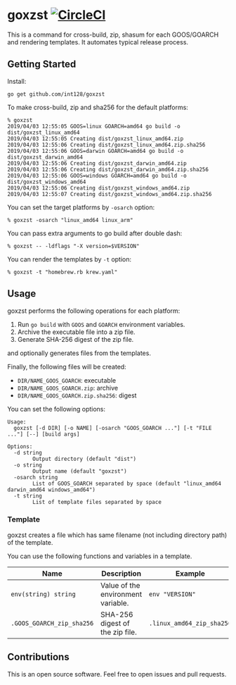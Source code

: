 # goxzst [![CircleCI](https://circleci.com/gh/int128/goxzst.svg?style=shield)](https://circleci.com/gh/int128/goxzst)

This is a command for cross-build, zip, shasum for each GOOS/GOARCH and rendering templates.
It automates typical release process.


## Getting Started

Install:

```
go get github.com/int128/goxzst
```

To make cross-build, zip and sha256 for the default platforms:

```
% goxzst
2019/04/03 12:55:05 GOOS=linux GOARCH=amd64 go build -o dist/goxzst_linux_amd64
2019/04/03 12:55:05 Creating dist/goxzst_linux_amd64.zip
2019/04/03 12:55:06 Creating dist/goxzst_linux_amd64.zip.sha256
2019/04/03 12:55:06 GOOS=darwin GOARCH=amd64 go build -o dist/goxzst_darwin_amd64
2019/04/03 12:55:06 Creating dist/goxzst_darwin_amd64.zip
2019/04/03 12:55:06 Creating dist/goxzst_darwin_amd64.zip.sha256
2019/04/03 12:55:06 GOOS=windows GOARCH=amd64 go build -o dist/goxzst_windows_amd64
2019/04/03 12:55:06 Creating dist/goxzst_windows_amd64.zip
2019/04/03 12:55:07 Creating dist/goxzst_windows_amd64.zip.sha256
```

You can set the target platforms by `-osarch` option:

```
% goxzst -osarch "linux_amd64 linux_arm"
```

You can pass extra arguments to go build after double dash:

```
% goxzst -- -ldflags "-X version=$VERSION"
```

You can render the templates by `-t` option:

```
% goxzst -t "homebrew.rb krew.yaml"
```


## Usage

goxzst performs the following operations for each platform:

1. Run `go build` with `GOOS` and `GOARCH` environment variables.
1. Archive the executable file into a zip file.
1. Generate SHA-256 digest of the zip file.

and optionally generates files from the templates.

Finally, the following files will be created:

- `DIR/NAME_GOOS_GOARCH`: executable
- `DIR/NAME_GOOS_GOARCH.zip`: archive
- `DIR/NAME_GOOS_GOARCH.zip.sha256`: digest

You can set the following options:

```
Usage:
  goxzst [-d DIR] [-o NAME] [-osarch "GOOS_GOARCH ..."] [-t "FILE ..."] [--] [build args]

Options:
  -d string
    	Output directory (default "dist")
  -o string
    	Output name (default "goxzst")
  -osarch string
    	List of GOOS_GOARCH separated by space (default "linux_amd64 darwin_amd64 windows_amd64")
  -t string
    	List of template files separated by space
```

### Template

goxzst creates a file which has same filename (not including directory path) of the template.

You can use the following functions and variables in a template.

Name | Description | Example
-----|-------------|--------
`env(string) string`        | Value of the environment variable. | `env "VERSION"`
`.GOOS_GOARCH_zip_sha256`   | SHA-256 digest of the zip file.    | `.linux_amd64_zip_sha256`


## Contributions

This is an open source software.
Feel free to open issues and pull requests.

